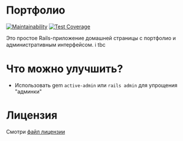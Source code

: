 # Портфолио

[![Maintainability](https://api.codeclimate.com/v1/badges/02f7ea10f07ee4d5cf9f/maintainability)](https://codeclimate.com/github/developer88/portfolio-app/maintainability) [![Test Coverage](https://api.codeclimate.com/v1/badges/02f7ea10f07ee4d5cf9f/test_coverage)](https://codeclimate.com/github/developer88/portfolio-app/test_coverage)

Это простое Rails-приложение домашней страницы с портфолио и административным интерфейсом. ℹ️ tbc

# Что можно улучшить?

* Использовать gem `active-admin` или `rails admin` для упрощения "админки"

# Лицензия

Смотри [файл лицензии](LICENSE)
